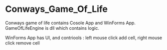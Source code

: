 # Conways_Game_Of_Life

Conways game of life contains Cosole App and WinForms App. GameOfLifeEngine is dll which contains logic.

WinForms App has UI, and contriools : left mouse click add cell, right mouse click remove cell
